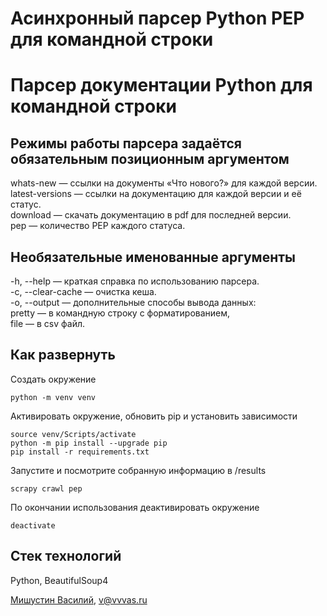 # Асинхронный парсер Python PEP для командной строки


# Парсер документации Python для командной строки  

## Режимы работы парсера задаётся обязательным позиционным аргументом  

whats-new — ссылки на документы «Что нового?» для каждой версии.  
latest-versions — ссылки на документацию для каждой версии и её статус.  
download — скачать документацию в pdf для последней версии.  
pep — количество PEP каждого статуса.  

## Необязательные именованные аргументы
-h, --help — краткая справка по использованию парсера.  
-c, --clear-cache — очистка кеша.  
-o, --output — дополнительные способы вывода данных:  
    pretty — в командную строку с форматированием,  
    file — в csv файл.  

## Как развернуть  

Создать окружение  
```  
python -m venv venv  
```  

Активировать окружение, обновить pip и установить зависимости  
```  
source venv/Scripts/activate  
python -m pip install --upgrade pip  
pip install -r requirements.txt  
```  

Запуститe и посмотрите собранную информацию в /results  
```  
scrapy crawl pep  
```  

По окончании использования деактивировать окружение  
```  
deactivate  
```  

## Стек технологий  
Python, BeautifulSoup4  

[Мишустин Василий](https://github.com/vvvas), v@vvvas.ru  
